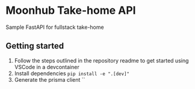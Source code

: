 # Moonhub Take-home API
Sample FastAPI for fullstack take-home

## Getting started
1. Follow the steps outlined in the repository readme to get started using VSCode in a devcontainer
1. Install dependencies `pip install -e ".[dev]"`
1. Generate the prisma client ``
